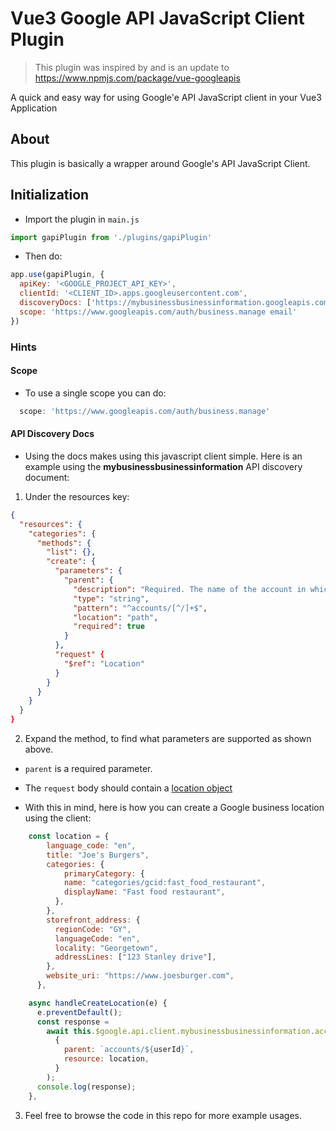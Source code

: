 # Vue3 Google API JavaScript Client Plugin

> This plugin was inspired by and is an update to https://www.npmjs.com/package/vue-googleapis

A quick and easy way for using Google'e API JavaScript client in your Vue3 Application

## About

This plugin is basically a wrapper around Google's API JavaScript Client.

## Initialization

- Import the plugin in `main.js`

```js
import gapiPlugin from './plugins/gapiPlugin'
```

- Then do:

```js
app.use(gapiPlugin, {
  apiKey: '<GOOGLE_PROJECT_API_KEY>',
  clientId: '<CLIENT_ID>.apps.googleusercontent.com',
  discoveryDocs: ['https://mybusinessbusinessinformation.googleapis.com/$discovery/rest?version=v1'],
  scope: 'https://www.googleapis.com/auth/business.manage email'
})
```

### Hints

#### Scope

- To use a single scope you can do:

```js
  scope: 'https://www.googleapis.com/auth/business.manage'
```

#### API Discovery Docs

- Using the docs makes using this javascript client simple. Here is an example using the **mybusinessbusinessinformation** API discovery document:

1. Under the resources key: 

```json
{
  "resources": {
    "categories": {
      "methods": {
        "list": {},
        "create": {
          "parameters": {
            "parent": {
              "description": "Required. The name of the account in which to create this location.",
              "type": "string",
              "pattern": "^accounts/[^/]+$",
              "location": "path",
              "required": true
            }
          },
          "request" {
            "$ref": "Location"
          }
        }
      }
    }
  }
}

```

2. Expand the method, to find what parameters are supported as shown above. 
- `parent` is a required parameter.
- The `request` body should contain a [location object](https://developers.google.com/my-business/reference/businessinformation/rest/v1/accounts.locations#Location)

- With this in mind, here is how you can create a Google business location using the client: 

```js
    const location = {
        language_code: "en",
        title: "Joe's Burgers",
        categories: {
            primaryCategory: {
            name: "categories/gcid:fast_food_restaurant",
            displayName: "Fast food restaurant",
          },
        },
        storefront_address: {
          regionCode: "GY",
          languageCode: "en",
          locality: "Georgetown",
          addressLines: ["123 Stanley drive"],
        },
        website_uri: "https://www.joesburger.com",
      },

    async handleCreateLocation(e) {
      e.preventDefault();
      const response =
        await this.$google.api.client.mybusinessbusinessinformation.accounts.locations.create(
          {
            parent: `accounts/${userId}`,
            resource: location,
          }
        );
      console.log(response);
    },
```

3. Feel free to browse the code in this repo for more example usages.





